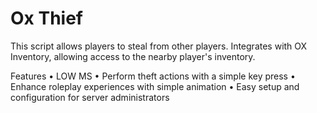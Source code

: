# Ox Thief

This script allows players to steal from other players. Integrates with OX Inventory, allowing access to the nearby player's inventory.

Features
    • LOW MS
    • Perform theft actions with a simple key press
    • Enhance roleplay experiences with simple animation
    • Easy setup and configuration for server administrators

